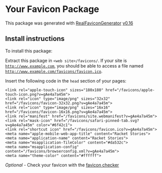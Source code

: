 # Your Favicon Package

This package was generated with [RealFaviconGenerator](https://realfavicongenerator.net/) [v0.16](https://realfavicongenerator.net/change_log#v0.16)

## Install instructions

To install this package:

Extract this package in <code>&lt;web site&gt;/favicons/</code>. If your site is <code>http://www.example.com</code>, you should be able to access a file named <code>http://www.example.com/favicons/favicon.ico</code>.

Insert the following code in the `head` section of your pages:

    <link rel="apple-touch-icon" sizes="180x180" href="/favicons/apple-touch-icon.png?v=gAe4a7a45m">
    <link rel="icon" type="image/png" sizes="32x32" href="/favicons/favicon-32x32.png?v=gAe4a7a45m">
    <link rel="icon" type="image/png" sizes="16x16" href="/favicons/favicon-16x16.png?v=gAe4a7a45m">
    <link rel="manifest" href="/favicons/site.webmanifest?v=gAe4a7a45m">
    <link rel="mask-icon" href="/favicons/safari-pinned-tab.svg?v=gAe4a7a45m" color="#6f42c1">
    <link rel="shortcut icon" href="/favicons/favicon.ico?v=gAe4a7a45m">
    <meta name="apple-mobile-web-app-title" content="Racket Stories">
    <meta name="application-name" content="Racket Stories">
    <meta name="msapplication-TileColor" content="#da532c">
    <meta name="msapplication-config" content="/favicons/browserconfig.xml?v=gAe4a7a45m">
    <meta name="theme-color" content="#ffffff">

*Optional* - Check your favicon with the [favicon checker](https://realfavicongenerator.net/favicon_checker)